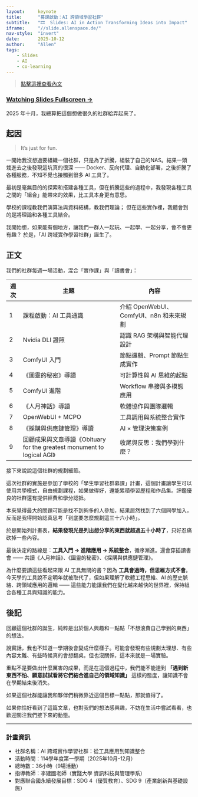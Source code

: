 ```yaml
---
layout:     keynote
title:      "募課啟動：AI 跨領域學習社群"
subtitle:   "🎞  Slides: AI in Action Transforming Ideas into Impact"
iframe:     "//slide.allenspace.de/"
nav-style:  "invert"
date:       2025-10-12
author:     "Allen"
tags:
    - Slides
    - AI
    - co-learning
---
```



> [點擊這裡查看內文](#post)

### [Watching Slides Fullscreen →](https://slide.allenspace.de/)

<p id="post"></p>

2025 年十月，我總算把這個想做很久的社群給弄起來了。


## 起因

> It’s just for fun.

一開始我沒想過要組織一個社群，只是為了折騰，組裝了自己的NAS。結果一頭栽進去之後發現這坑真的很深 —— Docker、反向代理、自動化部署，之後折騰了各種服務，不知不覺也接觸到很多 AI 工具了。

最初是毫無目的的探索和搭建各種工具，但在折騰這些的過程中，我發現各種工具之間的「組合」能帶來的效果，比工具本身更有意思。

學校的課程教我們演算法與資料結構，教我們理論；
但在這些實作裡，我體會到的是將理論和各種工具結合。

我開始想，如果能有個地方，讓我們一群人一起玩、一起學、一起分享，會不會更有趣？
於是，「AI 跨域實作學習社群」誕生了。

## 正文

我們的社群每週一場活動，混合「實作課」與「讀書會」：

|週次	|主題	|內容|
|------|-----------|------------|
|1	|課程啟動：AI 工具通識	|介紹 OpenWebUI、ComfyUI、n8n 和未來規劃|
|2	|Nvidia DLI 證照	|認識 RAG 架構與智能代理設計|
|3	|ComfyUI 入門	|節點邏輯、Prompt 節點生成實作|
|4	|《圖靈的秘密》導讀	|可計算性與 AI 思維的起點|
|5	|ComfyUI 進階	|Workflow 串接與多模態應用|
|6	|《人月神話》導讀	|軟體協作與團隊邏輯|
|7	|OpenWebUI + MCPO	|工具調用與系統整合實作|
|8	|《採購與供應鏈管理》導讀	|AI × 管理決策案例|
|9	|回顧成果與文章導讀《Obituary for the greatest monument to logical AGI》	|收尾與反思：我們學到什麼？|

接下來說說這個社群的規劃細節。

這次社群的實施是參加了學校的「學生學習社群募課」計畫，這個計畫讓學生可以使用共學模式，自由規劃課程，如果做得好，還能累積學習歷程和作品集。評鑑優良的社群還有提供經費和學分認抵。

本來覺得最大的問題可能是找不到夠多的人參加，結果居然找到了六個同學加入，反而是我得開始認真思考「到底要怎麼規劃這三十六小時」。

於是開始列計畫表，**結果發現光是列出想分享的東西就超過五十小時了**，只好忍痛砍掉一些內容。

最後決定的路線是：**工具入門 → 進階應用 → 系統整合**，循序漸進。還會穿插讀書會 —— 共讀《人月神話》、《圖靈的秘密》、《採購與供應鏈管理》。

為什麼要讀這些看起來跟 AI 工具無關的書？因為 **工具會過時，但思維方式不會**。今天學的工具說不定明年就被取代了，但如果理解了軟體工程思維、AI 的歷史脈絡、跨領域應用的邏輯 —— 這些能力能讓我們在變化越來越快的世界裡，保持組合各種工具與知識的能力。


## 後記

回顧這個社群的誕生，純粹是出於個人興趣和一點點「不想浪費自己學到的東西」的想法。

說實話，我也不知道一學期後會變成什麼樣子。可能會發現有些規劃太理想、有些內容太難、有些時候真的會想翻桌。但也沒關係，這本來就是一場實驗。

重點不是要做出什麼厲害的成果，而是在這個過程中，我們能不能達到 **「遇到新東西不怕、願意試試看將它們結合進自己的領域知識」** 這樣的態度，讓知識不會在學期結束後消失。

如果這個社群能讓我和夥伴們稍微靠近這個目標一點點，那就值得了。

如果你恰好看到了這篇文章，也對我們的想法感興趣，不妨在生活中嘗試看看，也歡迎關注我們接下來的動態。

---

### 計畫資訊
- 社群名稱：AI 跨域實作學習社群：從工具應用到知識整合
- 活動時間：114學年度第一學期（2025年10月-12月）
- 總時數：36小時（9場活動）
- 指導教師：李建國老師（實踐大學 資訊科技與管理學系）
- 對應聯合國永續發展目標：SDG 4（優質教育）、SDG 9（產業創新與基礎設施）
